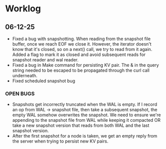 # Worklog

## 06-12-25
- Fixed a bug with snapshotting. When reading from the snapshot file buffer, once we reach EOF we close it. However, the iterator doesn't know that it's closed, so on a next() call, we try to read from it again. Added a flag to mark it as closed and avoid subsequent reads for snapshot reader and wal reader.
- Fixed a bug in Make command for persisting KV pair. The & in the query string needed to be escaped to be propagated through the curl call underneath.
- Fixed scheduled snapshot bug

### OPEN BUGS
- Snapshots get incorrectly truncated when the WAL is empty. If I record an op from WAL -> snapshot file, then take a subsequent snapshot, the empty WAL somehow overwrites the snapshot.
We need to ensure we're appending to the snapshot file from WAL while keeping it compacted OR take a new snapshot version that reads from both WAL and the last snapshot version.
- After the first snapshot for a node is taken, we get an empty reply from the server when trying to persist new KV pairs.